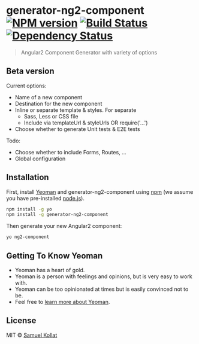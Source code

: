 # generator-ng2-component [![NPM version][npm-image]][npm-url] [![Build Status][travis-image]][travis-url] [![Dependency Status][daviddm-image]][daviddm-url]
> Angular2 Component Generator with variety of options

## Beta version

Current options:

 * Name of a new component
 * Destination for the new component
 * Inline or separate template & styles. For separate
     * Sass, Less or CSS file
     * Include via templateUrl & styleUrls OR require('...')
 * Choose whether to generate Unit tests & E2E tests

Todo:

 * Choose whether to include Forms, Routes, ...
 * Global configuration

## Installation

First, install [Yeoman](http://yeoman.io) and generator-ng2-component using [npm](https://www.npmjs.com/) (we assume you have pre-installed [node.js](https://nodejs.org/)).

```bash
npm install -g yo
npm install -g generator-ng2-component
```

Then generate your new Angular2 component:

```bash
yo ng2-component
```

## Getting To Know Yeoman

 * Yeoman has a heart of gold.
 * Yeoman is a person with feelings and opinions, but is very easy to work with.
 * Yeoman can be too opinionated at times but is easily convinced not to be.
 * Feel free to [learn more about Yeoman](http://yeoman.io/).

## License

MIT © [Samuel Kollat](https://github.com/samuel-kollat)


[npm-image]: https://badge.fury.io/js/generator-ng2-component.svg
[npm-url]: https://npmjs.org/package/generator-ng2-component
[travis-image]: https://travis-ci.org/samuel-kollat/generator-ng2-component.svg?branch=master
[travis-url]: https://travis-ci.org/samuel-kollat/generator-ng2-component
[daviddm-image]: https://david-dm.org/samuel-kollat/generator-ng2-component.svg?theme=shields.io
[daviddm-url]: https://david-dm.org/samuel-kollat/generator-ng2-component
